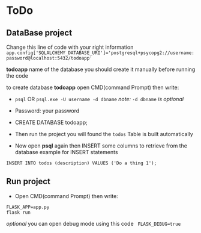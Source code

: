 # ToDo

## DataBase project

Change this line of code with your right information
``` app.config['SQLALCHEMY_DATABASE_URI']='postgresql+psycopg2://username:password@localhost:5432/todoapp' ```

**todoapp** name of the database you should create it manually before running the code

to create database **todoapp**
open CMD(command Prompt) then write:

- ```psql``` OR ```psql.exe -U username -d dbname```
*note:* ``` -d dbname ``` *is optional*

- Password: your password
- CREATE DATABASE todoapp;
- Then run the project you will found the ```todos``` Table is built automatically
- Now open **psql** again then INSERT some columns to retrieve from the database
example for INSERT statements
```
INSERT INTO todos (description) VALUES ('Do a thing 1');
```
## Run project 

- Open CMD(command Prompt) then write:
```
FLASK_APP=app.py
flask run
```
*optional* you can open debug mode using this code ``` FLASK_DEBUG=true```

